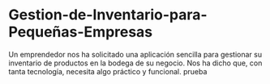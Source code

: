 # Gestion-de-Inventario-para-Pequeñas-Empresas
Un emprendedor nos ha solicitado una aplicación sencilla para gestionar su inventario de productos en la bodega de su negocio. Nos ha dicho que, con tanta tecnología, necesita algo práctico y funcional.
prueba

